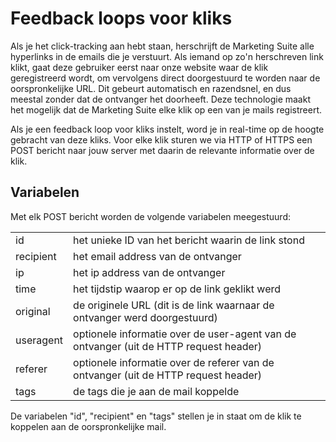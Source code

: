 # Feedback loops voor kliks

Als je het click-tracking aan hebt staan,
herschrijft de Marketing Suite alle hyperlinks in de emails die je verstuurt.
Als iemand op zo'n herschreven link klikt, gaat deze gebruiker eerst naar onze
website waar de klik geregistreerd wordt, om vervolgens direct doorgestuurd te
worden naar de oorspronkelijke URL.
Dit gebeurt automatisch en razendsnel, en dus meestal zonder dat de ontvanger het doorheeft.
Deze technologie maakt het mogelijk dat de Marketing Suite elke klik op een van je mails registreert.

Als je een feedback loop voor kliks instelt, word je in real-time op de hoogte gebracht van deze kliks.
Voor elke klik sturen we via HTTP of HTTPS een POST bericht naar jouw server
met daarin de relevante informatie over de klik.

## Variabelen

Met elk POST bericht worden de volgende variabelen meegestuurd:

<table>
    <tr>
        <td>id</td>
        <td>het unieke ID van het bericht waarin de link stond</td>
    </tr>
    <tr>
        <td>recipient</td>
        <td>het email address van de ontvanger</td>
    </tr>
    <tr>
        <td>ip</td>
        <td>het ip address van de ontvanger</td>
    </tr>
    <tr>
        <td>time</td>
        <td>het tijdstip waarop er op de link geklikt werd</td>
    </tr>
    <tr>
        <td>original</td>
        <td>de originele URL (dit is de link waarnaar de ontvanger werd doorgestuurd)</td>
    </tr>
    <tr>
        <td>useragent</td>
        <td>optionele informatie over de user-agent van de ontvanger (uit de HTTP request header)</td>
    </tr>
    <tr>
        <td>referer</td>
        <td>optionele informatie over de referer van de ontvanger (uit de HTTP request header)</td>
    </tr>
    <tr>
        <td>tags</td>
        <td>de tags die je aan de mail koppelde</td>
    </tr>
</table>

De variabelen "id", "recipient" en "tags" stellen je in staat om de klik te koppelen aan de oorspronkelijke mail.
